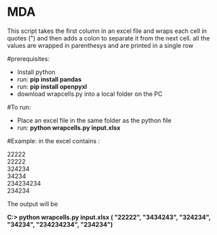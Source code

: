 # MDA

This script takes the first column in an excel file and wraps each cell in quotes (") and then adds a colon to separate it from the next cell.  all the values are wrapped in parenthesys and are printed in a single row

#prerequisites:

- Install python
- run:   **pip install pandas**
- run:   **pip install openpyxl**
- download wrapcells.py  into a local folder on the PC

#To run:
- Place an excel file in the same folder as the python file
- run:  **python wrapcells.py input.xlsx**

#Example:
in the excel contains :

22222<br>
22222<br>
324234<br>
34234<br>
234234234<br>
234234<br>

The output will be

**C:\> python wrapcells.py input.xlsx
( "22222", "3434243", "324234", "34234", "234234234", "234234")**


